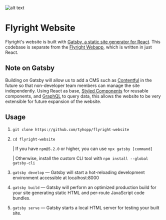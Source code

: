 ![alt text](https://github.com/tyhopp/flyright-website/raw/master/src/assets/img/icon-circle-sm.png 'Flyright Logo')

# Flyright Website

Flyright's website is built with [Gatsby, a static site generator for React](https://www.gatsbyjs.org/). This codebase is separate from the [Flyright Webapp](https://github.com/tyhopp/flyright-webapp), which is written in just React.

## Note on Gatsby

Building on Gatsby will allow us to add a CMS such as [Contentful](https://www.contentful.com/) in the future so that non-developer team members can manage the site independently. Using React as base, [Styled Components](https://www.styled-components.com/) for reusable components, and [GraphQL](https://graphql.org/) to query data, this allows the website to be very extensible for future expansion of the website.

## Usage

1.  `git clone https://github.com/tyhopp/flyright-website`
2.  `cd flyright-website`

    | If you have `npm@5.2.0` or higher, you can use `npx gatsby [command]`

    | Otherwise, install the custom CLI tool with `npm install --global gatsby-cli`

3.  `gatsby develop` — Gatsby will start a hot-reloading development environment accessible at localhost:8000
4.  `gatsby build` — Gatsby will perform an optimized production build for your site generating static HTML and per-route JavaScript code bundles.
5.  `gatsby serve` — Gatsby starts a local HTML server for testing your built site.

